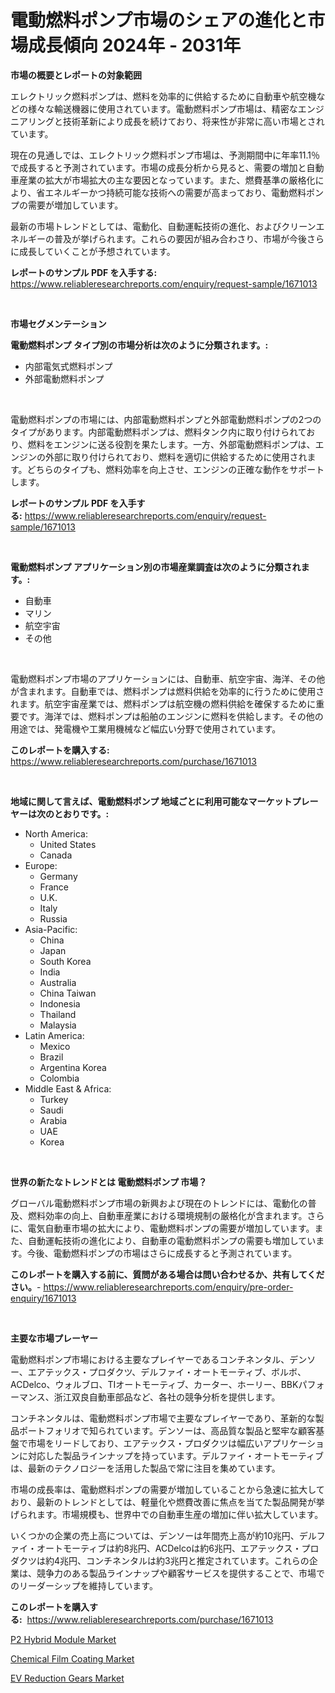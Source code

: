 <p><h1>電動燃料ポンプ市場のシェアの進化と市場成長傾向 2024年 - 2031年</h1></p><p><strong>市場の概要とレポートの対象範囲</strong></p>
<p><p>エレクトリック燃料ポンプは、燃料を効率的に供給するために自動車や航空機などの様々な輸送機器に使用されています。電動燃料ポンプ市場は、精密なエンジニアリングと技術革新により成長を続けており、将来性が非常に高い市場とされています。</p><p>現在の見通しでは、エレクトリック燃料ポンプ市場は、予測期間中に年率11.1％で成長すると予測されています。市場の成長分析から見ると、需要の増加と自動車産業の拡大が市場拡大の主な要因となっています。また、燃費基準の厳格化により、省エネルギーかつ持続可能な技術への需要が高まっており、電動燃料ポンプの需要が増加しています。</p><p>最新の市場トレンドとしては、電動化、自動運転技術の進化、およびクリーンエネルギーの普及が挙げられます。これらの要因が組み合わさり、市場が今後さらに成長していくことが予想されています。</p></p>
<p><strong>レポートのサンプル PDF を入手する:</strong> <a href="https://www.reliableresearchreports.com/enquiry/request-sample/1671013">https://www.reliableresearchreports.com/enquiry/request-sample/1671013</a></p>
<p>&nbsp;</p>
<p><strong>市場セグメンテーション</strong></p>
<p><strong>電動燃料ポンプ タイプ別の市場分析は次のように分類されます。:</strong></p>
<p><ul><li>内部電気式燃料ポンプ</li><li>外部電動燃料ポンプ</li></ul></p>
<p>&nbsp;</p>
<p><p>電動燃料ポンプの市場には、内部電動燃料ポンプと外部電動燃料ポンプの2つのタイプがあります。内部電動燃料ポンプは、燃料タンク内に取り付けられており、燃料をエンジンに送る役割を果たします。一方、外部電動燃料ポンプは、エンジンの外部に取り付けられており、燃料を適切に供給するために使用されます。どちらのタイプも、燃料効率を向上させ、エンジンの正確な動作をサポートします。</p></p>
<p><strong>レポートのサンプル PDF を入手する:</strong>&nbsp;<a href="https://www.reliableresearchreports.com/enquiry/request-sample/1671013">https://www.reliableresearchreports.com/enquiry/request-sample/1671013</a></p>
<p>&nbsp;</p>
<p><strong> 電動燃料ポンプ アプリケーション別の市場産業調査は次のように分類されます。:</strong></p>
<p><ul><li>自動車</li><li>マリン</li><li>航空宇宙</li><li>その他</li></ul></p>
<p>&nbsp;</p>
<p><p>電動燃料ポンプ市場のアプリケーションには、自動車、航空宇宙、海洋、その他が含まれます。自動車では、燃料ポンプは燃料供給を効率的に行うために使用されます。航空宇宙産業では、燃料ポンプは航空機の燃料供給を確保するために重要です。海洋では、燃料ポンプは船舶のエンジンに燃料を供給します。その他の用途では、発電機や工業用機械など幅広い分野で使用されています。</p></p>
<p><strong>このレポートを購入する:</strong>&nbsp; <a href="https://www.reliableresearchreports.com/purchase/1671013">https://www.reliableresearchreports.com/purchase/1671013</a></p>
<p>&nbsp;</p>
<p><strong>地域に関して言えば、電動燃料ポンプ 地域ごとに利用可能なマーケットプレーヤーは次のとおりです。:</strong></p>
<p><ul>
    <li>
        North America:
        <ul>
            <li>United States</li>
            <li>Canada</li>
        </ul>
    </li>
    <li>
        Europe:
        <ul>
            <li>Germany</li>
            <li>France</li>
            <li>U.K.</li>
            <li>Italy</li>
            <li>Russia</li>
        </ul>
    </li>
    <li>
        Asia-Pacific:
        <ul>
            <li>China</li>
            <li>Japan</li>
            <li>South Korea</li>
            <li>India</li>
            <li>Australia</li>
            <li>China Taiwan</li>
            <li>Indonesia</li>
            <li>Thailand</li>
            <li>Malaysia</li>
        </ul>
    </li>
    <li>
        Latin America:
        <ul>
            <li>Mexico</li>
            <li>Brazil</li>
            <li>Argentina Korea</li>
            <li>Colombia</li>
        </ul>
    </li>
    <li>
        Middle East & Africa:
        <ul>
            <li>Turkey</li>
            <li>Saudi</li>
            <li>Arabia</li>
            <li>UAE</li>
            <li>Korea</li>
        </ul>
    </li>
    </ul></p>
<p>&nbsp;</p>
<p><strong>世界の新たなトレンドとは 電動燃料ポンプ 市場？</strong></p>
<p><p>グローバル電動燃料ポンプ市場の新興および現在のトレンドには、電動化の普及、燃料効率の向上、自動車産業における環境規制の厳格化が含まれます。さらに、電気自動車市場の拡大により、電動燃料ポンプの需要が増加しています。また、自動運転技術の進化により、自動車の電動燃料ポンプの需要も増加しています。今後、電動燃料ポンプの市場はさらに成長すると予測されています。</p></p>
<p><strong>このレポートを購入する前に、質問がある場合は問い合わせるか、共有してください。</strong>- <a href="https://www.reliableresearchreports.com/enquiry/pre-order-enquiry/1671013">https://www.reliableresearchreports.com/enquiry/pre-order-enquiry/1671013</a></p>
<p>&nbsp;</p>
<p><strong>主要な市場プレーヤー</strong></p>
<p><p>電動燃料ポンプ市場における主要なプレイヤーであるコンチネンタル、デンソー、エアテックス・プロダクツ、デルファイ・オートモーティブ、ボルボ、ACDelco、ウォルブロ、TIオートモーティブ、カーター、ホーリー、BBKパフォーマンス、浙江双良自動車部品など、各社の競争分析を提供します。</p><p>コンチネンタルは、電動燃料ポンプ市場で主要なプレイヤーであり、革新的な製品ポートフォリオで知られています。デンソーは、高品質な製品と堅牢な顧客基盤で市場をリードしており、エアテックス・プロダクツは幅広いアプリケーションに対応した製品ラインナップを持っています。デルファイ・オートモーティブは、最新のテクノロジーを活用した製品で常に注目を集めています。</p><p>市場の成長率は、電動燃料ポンプの需要が増加していることから急速に拡大しており、最新のトレンドとしては、軽量化や燃費改善に焦点を当てた製品開発が挙げられます。市場規模も、世界中での自動車生産の増加に伴い拡大しています。</p><p>いくつかの企業の売上高については、デンソーは年間売上高が約10兆円、デルファイ・オートモーティブは約8兆円、ACDelcoは約6兆円、エアテックス・プロダクツは約4兆円、コンチネンタルは約3兆円と推定されています。これらの企業は、競争力のある製品ラインナップや顧客サービスを提供することで、市場でのリーダーシップを維持しています。</p></p>
<p><strong>このレポートを購入する:</strong>&nbsp;&nbsp;<a href="https://www.reliableresearchreports.com/purchase/1671013">https://www.reliableresearchreports.com/purchase/1671013</a></p>
<p><p><a href="https://view.publitas.com/reportprime-1/p2-hybrid-module-market-research-report-the-key-to-successful-business-strategy-forecasted-for-period-from-2023-2030/">P2 Hybrid Module Market</a></p><p><a href="https://github.com/Sinjinluong3e0awx2m195k76/Market-Research-Report-List-1/blob/main/chemical-film-coating-market.md">Chemical Film Coating Market</a></p><p><a href="https://view.publitas.com/reportprime-1/ev-reduction-gears-market-analysis-and-market-size-global-industry-overview-market-segmentation-and-forecast-2023-to-2030/">EV Reduction Gears Market</a></p></p>